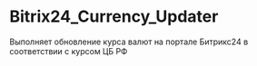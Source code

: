 # Bitrix24_Currency_Updater
Выполняет обновление курса валют на портале Битрикс24 в соответствии с курсом ЦБ РФ
